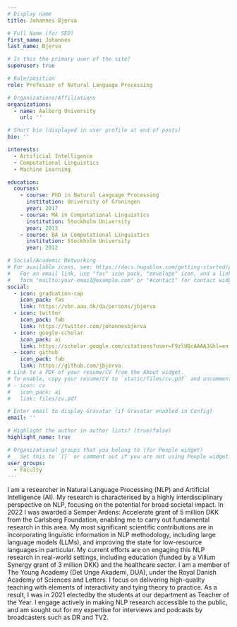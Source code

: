 ```yaml
---
# Display name
title: Johannes Bjerva

# Full Name (for SEO)
first_name: Johannes
last_name: Bjerva

# Is this the primary user of the site?
superuser: true

# Role/position
role: Professor of Natural Language Processing

# Organizations/Affiliations
organizations:
  - name: Aalborg University
    url: ''

# Short bio (displayed in user profile at end of posts)
bio: ''

interests:
  - Artificial Intelligence
  - Computational Linguistics
  - Machine Learning

education:
  courses:
    - course: PhD in Natural Language Processing
      institution: University of Groningen
      year: 2017
    - course: MA in Computational Linguistics
      institution: Stockholm University
      year: 2013
    - course: BA in Computational Linguistics
      institution: Stockholm University
      year: 2012

# Social/Academic Networking
# For available icons, see: https://docs.hugoblox.com/getting-started/page-builder/#icons
#   For an email link, use "fas" icon pack, "envelope" icon, and a link in the
#   form "mailto:your-email@example.com" or "#contact" for contact widget.
social:
  - icon: graduation-cap
    icon_pack: fas
    link: https://vbn.aau.dk/da/persons/jbjerva
  - icon: twitter
    icon_pack: fab
    link: https://twitter.com/johannesbjerva
  - icon: google-scholar
    icon_pack: ai
    link: https://scholar.google.com/citations?user=F9zlUBcAAAAJ&hl=en
  - icon: github
    icon_pack: fab
    link: https://github.com/jbjerva
# Link to a PDF of your resume/CV from the About widget.
# To enable, copy your resume/CV to `static/files/cv.pdf` and uncomment the lines below.
# - icon: cv
#   icon_pack: ai
#   link: files/cv.pdf

# Enter email to display Gravatar (if Gravatar enabled in Config)
email: ''

# Highlight the author in author lists? (true/false)
highlight_name: true

# Organizational groups that you belong to (for People widget)
#   Set this to `[]` or comment out if you are not using People widget.
user_groups:
  - Faculty
---
```


I am a researcher in Natural Language Processing (NLP) and Artificial Intelligence (AI). My research is characterised by a highly interdisciplinary perspective on NLP, focusing on the potential for broad societal impact. In 2022 I was awarded a Semper Ardens: Accelerate grant of 5 million DKK from the Carlsberg Foundation, enabling me to carry out fundamental research in this area. My most significant scientific contributions are in incorporating linguistic information in NLP methodology, including large language models (LLMs), and improving the state for low-resource languages in particular. My current efforts are on engaging this NLP research in real-world settings, including education (funded by a Villum Synergy grant of 3 million DKK) and the healthcare sector. I am a member of The Young Academy (Det Unge Akademi, DUA), under the Royal Danish Academy of Sciences and Letters. I focus on delivering high-quality teaching with elements of interactivity and tying theory to practice. As a result, I was in 2021 electedby the students at our department as Teacher of the Year. I engage actively in making NLP research accessible to the public, and am sought out for my expertise for interviews and podcasts by broadcasters such as DR and TV2.